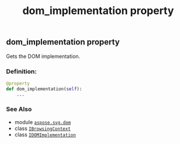 ﻿---
title: dom_implementation property
second_title: Aspose.SVG for Python via .NET API References
description: 
type: docs
weight: 40
url: /python-net/aspose.svg.dom/ibrowsingcontext/dom_implementation/
is_root: false
---

## dom_implementation property


Gets the DOM implementation.
### Definition:
```python
@property
def dom_implementation(self):
    ...
```

### See Also
* module [`aspose.svg.dom`](../../)
* class [`IBrowsingContext`](/svg/python-net/aspose.svg.dom/ibrowsingcontext)
* class [`IDOMImplementation`](/svg/python-net/aspose.svg.dom/idomimplementation)

